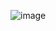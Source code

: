 ![image](https://github.com/VelmaGotWaves/next-scrapper/assets/83216115/6e53f3fa-3659-4d75-a2ca-6b92477bc8ea)
